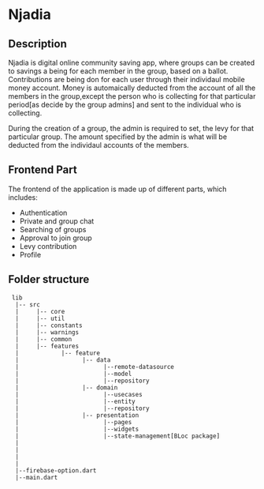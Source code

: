 # Njadia

## Description 
Njadia is digital online community saving app, where groups can be created to savings a being for each member in the group, based on a ballot. Contributions are being don for each user through their individaul mobile money account. Money is automaically deducted from the account of all the members in the group,except the person who is collecting for that particular period[as decide by the group admins] and sent to the individual who is collecting.

During the creation of a group, the admin is required to set, the levy for that particular group. The amount specified by the admin is what will be deducted from the individaul accounts of the members.


## Frontend Part
The frontend of the application is made up of different parts, which includes:

- Authentication
- Private and group chat
- Searching of groups
- Approval to join group
- Levy contribution
- Profile


## Folder structure
```plaintext
 lib
  |-- src
  |     |-- core
  |     |-- util
  |     |-- constants
  |     |-- warnings
  |     |-- common
  |     |-- features
  |            |-- feature  
  |                  |-- data  
  |                        |--remote-datasource 
  |                        |--model
  |                        |--repository
  |                  |-- domain
  |                        |--usecases
  |                        |--entity
  |                        |--repository
  |                  |-- presentation
  |                        |--pages
  |                        |--widgets
  |                        |--state-management[BLoc package]
  |
  |
  |
  |
  |--firebase-option.dart
  |--main.dart




```
